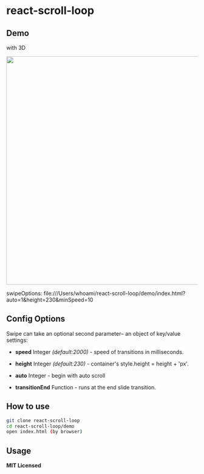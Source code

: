 # react-scroll-loop

## Demo

with 3D
<p>
<img src="https://github.com/qilovehua/react-scroll-loop/blob/master/demo/scroll-loop.gif" width="600" />
<p>
swipeOptions:
file:///Users/whoami/react-scroll-loop/demo/index.html?auto=1&height=230&minSpeed=10

## Config Options

Swipe can take an optional second parameter– an object of key/value settings:

- **speed** Integer *(default:2000)* - speed of transitions in milliseconds.

- **height** Integer *(default:230)* - container's style.height = height + 'px'.

- **auto** Integer - begin with auto scroll

- **transitionEnd** Function - runs at the end slide transition.

## How to use

```bash
git clone react-scroll-loop
cd react-scroll-loop/demo
open index.html (by browser)
```

## Usage


**MIT Licensed**
